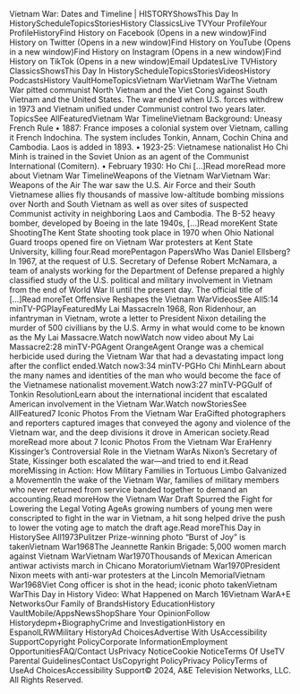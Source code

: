 Vietnam War: Dates and Timeline | HISTORYShowsThis Day In HistoryScheduleTopicsStoriesHistory ClassicsLive TVYour ProfileYour ProfileHistoryFind History on Facebook (Opens in a new window)Find History on Twitter (Opens in a new window)Find History on YouTube (Opens in a new window)Find History on Instagram (Opens in a new window)Find History on TikTok (Opens in a new window)Email UpdatesLive TVHistory ClassicsShowsThis Day In HistoryScheduleTopicsStoriesVideosHistory PodcastsHistory VaultHomeTopicsVietnam WarVietnam WarThe Vietnam War pitted communist North Vietnam and the Viet Cong against South Vietnam and the United States. The war ended when U.S. forces withdrew in 1973 and Vietnam unified under Communist control two years later.
TopicsSee AllFeaturedVietnam War TimelineVietnam Background: Uneasy French Rule •&nbsp;1887: France imposes a colonial system over Vietnam, calling it French Indochina. The system includes Tonkin, Annam, Cochin China and Cambodia. Laos is added in 1893. •&nbsp;1923-25: Vietnamese nationalist Ho Chi Minh is trained in the Soviet Union as an agent of the Communist International (Comitern). •&nbsp;February 1930: Ho Chi […]Read moreRead more about Vietnam War TimelineWeapons of the Vietnam WarVietnam War: Weapons of the Air The war saw the U.S. Air Force and their South Vietnamese allies fly thousands of massive low-altitude bombing missions over North and South Vietnam as well as over sites of suspected Communist activity in neighboring Laos and Cambodia. The B-52 heavy bomber, developed by Boeing in the late 1940s, […]Read moreKent State ShootingThe Kent State shooting took place in 1970 when Ohio National Guard troops opened fire on Vietnam War protesters at Kent State University, killing four.Read morePentagon PapersWho Was Daniel Ellsberg? In 1967, at the request of U.S. Secretary of Defense Robert McNamara, a team of analysts working for the Department of Defense prepared a highly classified study of the U.S. political and military involvement in Vietnam from the end of World War II until the present day. The official title of […]Read moreTet Offensive Reshapes the Vietnam WarVideosSee All5:14 minTV-PGPlayFeaturedMy Lai MassacreIn 1968, Ron Ridenhour, an infantryman in Vietnam, wrote a letter to President Nixon detailing the murder of 500 civillians by the U.S. Army in what would come to be known as the My Lai Massacre.Watch nowWatch now video about My Lai Massacre2:28 minTV-PGAgent OrangeAgent Orange was a chemical herbicide used during the Vietnam War that had a devastating impact long after the conflict ended.Watch now3:34 minTV-PGHo Chi MinhLearn about the many names and identities of the man who would become the face of the Vietnamese nationalist movement.Watch now3:27 minTV-PGGulf of Tonkin ResolutionLearn about the international incident that escalated American involvement in the Vietnam War.Watch nowStoriesSee AllFeatured7 Iconic Photos From the Vietnam War EraGifted photographers and reporters captured images that conveyed the agony and violence of the Vietnam war, and the deep divisions it drove in American society.Read moreRead more about 7 Iconic Photos From the Vietnam War EraHenry Kissinger’s Controversial Role in the Vietnam WarAs Nixon’s Secretary of State, Kissinger both escalated the war—and tried to end it.Read moreMissing in Action: How Military Families in Tortuous Limbo Galvanized a MovementIn the wake of the Vietnam War, families of military members who never returned from service banded together to demand an accounting.Read moreHow the Vietnam War Draft Spurred the Fight for Lowering the Legal Voting AgeAs growing numbers of young men were conscripted to fight in the war in Vietnam, a hit song helped drive the push to lower the voting age to match the draft age.Read moreThis Day in HistorySee All1973Pulitzer Prize-winning photo “Burst of Joy” is takenVietnam War1968The Jeannette Rankin Brigade: 5,000 women march against Vietnam WarVietnam War1970Thousands of Mexican American antiwar activists march in Chicano MoratoriumVietnam War1970President Nixon meets with anti-war protesters at the Lincoln MemorialVietnam War1968Viet Cong officer is shot in the head; iconic photo takenVietnam WarThis Day in History Video: What Happened on March 16Vietnam WarA+E NetworksOur Family of BrandsHistory EducationHistory VaultMobile/AppsNewsShopShare Your OpinionFollow Historydepm+BiographyCrime and InvestigationHistory en EspanolLRWMilitary HistoryAd ChoicesAdvertise With UsAccessibility SupportCopyright PolicyCorporate InformationEmployment OpportunitiesFAQ/Contact UsPrivacy NoticeCookie NoticeTerms Of UseTV Parental GuidelinesContact UsCopyright PolicyPrivacy PolicyTerms of UseAd ChoicesAccessibility Support© 2024, A&E Television Networks, LLC. All Rights Reserved.
